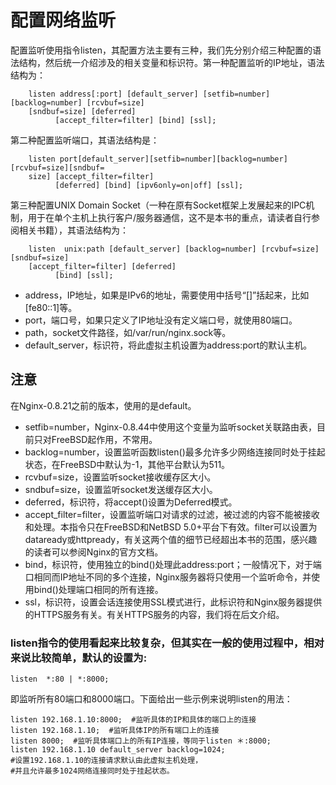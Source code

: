 # 配置网络监听

配置监听使用指令listen，其配置方法主要有三种，我们先分别介绍三种配置的语法结构，然后统一介绍涉及的相关变量和标识符。第一种配置监听的IP地址，语法结构为：
```
    listen address[:port] [default_server] [setfib=number] [backlog=number] [rcvbuf=size]
    [sndbuf=size] [deferred]
          [accept_filter=filter] [bind] [ssl];
```
第二种配置监听端口，其语法结构是：
```
    listen port[default_server][setfib=number][backlog=number][rcvbuf=size][sndbuf=
    size] [accept_filter=filter]
          [deferred] [bind] [ipv6only=on|off] [ssl];
```
第三种配置UNIX Domain Socket（一种在原有Socket框架上发展起来的IPC机制，用于在单个主机上执行客户/服务器通信，这不是本书的重点，请读者自行参阅相关书籍），其语法结构为：
```
    listen  unix:path [default_server] [backlog=number] [rcvbuf=size] [sndbuf=size]
    [accept_filter=filter] [deferred]
          [bind] [ssl];
```

- address，IP地址，如果是IPv6的地址，需要使用中括号“[]”括起来，比如[fe80::1]等。
- port，端口号，如果只定义了IP地址没有定义端口号，就使用80端口。
- path，socket文件路径，如/var/run/nginx.sock等。
- default_server，标识符，将此虚拟主机设置为address:port的默认主机。

## 注意
在Nginx-0.8.21之前的版本，使用的是default。
- setfib=number，Nginx-0.8.44中使用这个变量为监听socket关联路由表，目前只对FreeBSD起作用，不常用。
- backlog=number，设置监听函数listen()最多允许多少网络连接同时处于挂起状态，在FreeBSD中默认为-1，其他平台默认为511。
- rcvbuf=size，设置监听socket接收缓存区大小。
- sndbuf=size，设置监听socket发送缓存区大小。
- deferred，标识符，将accept()设置为Deferred模式。
- accept_filter=filter，设置监听端口对请求的过滤，被过滤的内容不能被接收和处理。本指令只在FreeBSD和NetBSD 5.0+平台下有效。filter可以设置为dataready或httpready，有关这两个值的细节已经超出本书的范围，感兴趣的读者可以参阅Nginx的官方文档。
- bind，标识符，使用独立的bind()处理此address:port；一般情况下，对于端口相同而IP地址不同的多个连接，Nginx服务器将只使用一个监听命令，并使用bind()处理端口相同的所有连接。
- ssl，标识符，设置会话连接使用SSL模式进行，此标识符和Nginx服务器提供的HTTPS服务有关。有关HTTPS服务的内容，我们将在后文介绍。

### listen指令的使用看起来比较复杂，但其实在一般的使用过程中，相对来说比较简单，默认的设置为:
```
listen  *:80 | *:8000;
```

即监听所有80端口和8000端口。下面给出一些示例来说明listen的用法：
```
listen 192.168.1.10:8000;  #监听具体的IP和具体的端口上的连接
listen 192.168.1.10;  #监听具体IP的所有端口上的连接
listen 8000;  #监听具体端口上的所有IP连接，等同于listen ＊:8000;
listen 192.168.1.10 default_server backlog=1024;
#设置192.168.1.10的连接请求默认由此虚拟主机处理，
#并且允许最多1024网络连接同时处于挂起状态。
```